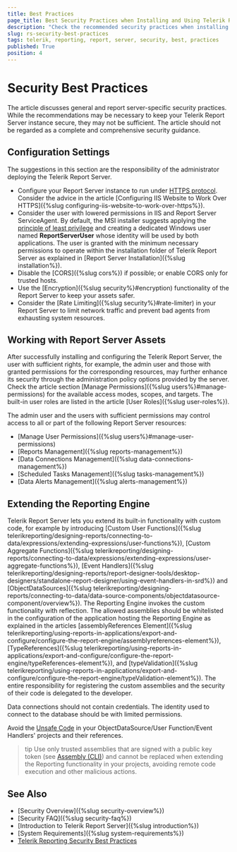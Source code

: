 ```yaml
---
title: Best Practices
page_title: Best Security Practices when Installing and Using Telerik Report Server
description: "Check the recommended security practices when installing the Telerik Report Server and working with its reports, users, and services."
slug: rs-security-best-practices
tags: telerik, reporting, report, server, security, best, practices
published: True
position: 4
---
```


# Security Best Practices

The article discusses general and report server-specific security practices. While the recommendations may be necessary to keep your Telerik Report Server instance secure, they may not be sufficient. The article should not be regarded as a complete and comprehensive security guidance.

## Configuration Settings

The suggestions in this section are the responsibility of the administrator deploying the Telerik Report Server.

* Configure your Report Server instance to run under [HTTPS protocol](https://developer.mozilla.org/en-US/docs/Glossary/HTTPS). Consider the advice in the article [Configuring IIS Website to Work Over HTTPS]({%slug configuring-iis-website-to-work-over-https%}).
* Consider the user with lowered permissions in IIS and Report Server ServiceAgent. By default, the MSI installer suggests applying the [principle of least privilege](https://learn.microsoft.com/en-us/entra/identity-platform/secure-least-privileged-access) and creating a dedicated Windows user named __ReportServerUser__ whose identity will be used by both applications. The user is granted with the minimum necessary permissions to operate within the installation folder of Telerik Report Server as explained in [Report Server Installation]({%slug installation%}). 
* Disable the [CORS]({%slug cors%}) if possible; or enable CORS only for trusted hosts.
* Use the [Encryption]({%slug security%}#encryption) functionality of the Report Server to keep your assets safer.
* Consider the [Rate Limiting]({%slug security%}#rate-limiter) in your Report Server to limit network traffic and prevent bad agents from exhausting system resources.

## Working with Report Server Assets

After successfully installing and configuring the Telerik Report Server, the user with sufficient rights, for example, the admin user and those with granted permissions for the corresponding resources, may further enhance its security through the administration policy options provided by the server. Check the article section [Manage Permissions]({%slug users%}#manage-permissions) for the available access modes, scopes, and targets. The built-in user roles are listed in the article [User Roles]({%slug user-roles%}).

The admin user and the users with sufficient permissions may control access to all or part of the following Report Server resources:

* [Manage User Permissions]({%slug users%}#manage-user-permissions)
* [Reports Management]({%slug reports-management%})
* [Data Connections Management]({%slug data-connections-management%})
* [Scheduled Tasks Management]({%slug tasks-management%})
* [Data Alerts Management]({%slug alerts-management%})

## Extending the Reporting Engine

Telerik Report Server lets you extend its built-in functionality with custom code, for example by introducing [Custom User Functions]({%slug telerikreporting/designing-reports/connecting-to-data/expressions/extending-expressions/user-functions%}), [Custom Aggregate Functions]({%slug telerikreporting/designing-reports/connecting-to-data/expressions/extending-expressions/user-aggregate-functions%}), [Event Handlers]({%slug telerikreporting/designing-reports/report-designer-tools/desktop-designers/standalone-report-designer/using-event-handlers-in-srd%}) and [ObjectDataSources]({%slug telerikreporting/designing-reports/connecting-to-data/data-source-components/objectdatasource-component/overview%}). The Reporting Engine invokes the custom functionality with reflection. The allowed assemblies should be whitelisted in the configuration of the application hosting the Reporting Engine as explained in the articles [assemblyReferences Element]({%slug telerikreporting/using-reports-in-applications/export-and-configure/configure-the-report-engine/assemblyreferences-element%}), [TypeReferences]({%slug telerikreporting/using-reports-in-applications/export-and-configure/configure-the-report-engine/typeReferences-element%}), and [typeValidation]({%slug telerikreporting/using-reports-in-applications/export-and-configure/configure-the-report-engine/typeValidation-element%}). The entire responsibility for registering the custom assemblies and the security of their code is delegated to the developer.

Data connections should not contain credentials. The identity used to connect to the database should be with limited permissions.

Avoid the [Unsafe Code](https://learn.microsoft.com/en-us/dotnet/csharp/language-reference/language-specification/unsafe-code) in your ObjectDataSource/User Function/Event Handlers' projects and their references.

>tip Use only trusted assemblies that are signed with a public key token (see [Assembly (CLI)](https://en.wikipedia.org/wiki/Assembly_(CLI))) and cannot be replaced when extending the Reporting functionality in your projects, avoiding remote code execution and other malicious actions.

## See Also

* [Security Overview]({%slug security-overview%})
* [Security FAQ]({%slug security-faq%})
* [Introduction to Telerik Report Server]({%slug introduction%})
* [System Requirements]({%slug system-requirements%})
* [Telerik Reporting Security Best Practices](https://docs.telerik.com/reporting/security/security-best-practices)
